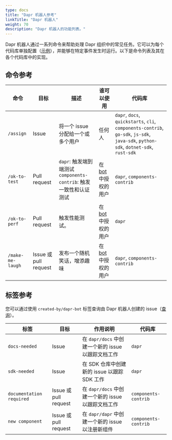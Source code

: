 ```yaml
---
type: docs
title: "Dapr 机器人参考"
linkTitle: "Dapr 机器人"
weight: 70
description: "Dapr 机器人的功能列表。"
---
```


Dapr 机器人通过一系列命令来帮助处理 Dapr 组织中的常见任务。它可以为每个代码库单独配置（[示例](https://github.com/dapr/dapr/blob/master/.github/workflows/dapr-bot.yml)），并能够在特定事件发生时运行。以下是命令列表及其在各个代码库中的实现。

## 命令参考

| 命令              | 目标                  | 描述                                                                                                  | 谁可以使用                                                                                     | 代码库                                   |
| ----------------- | --------------------- | ----------------------------------------------------------------------------------------------------- | --------------------------------------------------------------------------------------------- | ---------------------------------------- |
| `/assign`         | Issue                 | 将一个 issue 分配给一个或多个用户                                                                     | 任何人                                                                                         | `dapr`, `docs`, `quickstarts`, `cli`, `components-contrib`, `go-sdk`, `js-sdk`, `java-sdk`, `python-sdk`, `dotnet-sdk`, `rust-sdk` |
| `/ok-to-test`     | Pull request          | `dapr`: 触发端到端测试 <br/> `components-contrib`: 触发一致性和认证测试                               | 在 [bot](https://github.com/dapr/dapr/blob/master/.github/scripts/dapr_bot.js) 中授权的用户   | `dapr`, `components-contrib`             |
| `/ok-to-perf`     | Pull request          | 触发性能测试。                                                                                         | 在 [bot](https://github.com/dapr/dapr/blob/master/.github/scripts/dapr_bot.js) 中授权的用户   | `dapr`                                   |
| `/make-me-laugh`  | Issue 或 pull request | 发布一个随机笑话，增添趣味                                                                            | 在 [bot](https://github.com/dapr/dapr/blob/master/.github/scripts/dapr_bot.js) 中授权的用户   | `dapr`, `components-contrib`             |

## 标签参考

您可以通过使用 `created-by/dapr-bot` 标签查询由 Dapr 机器人创建的 issue（[查询](https://github.com/search?q=org%3Adapr%20is%3Aissue%20label%3Acreated-by%2Fdapr-bot%20&type=issues)）。

| 标签                      | 目标                  | 作用说明                                                         | 代码库               |
| ------------------------- | --------------------- | ---------------------------------------------------------------- | -------------------- |
| `docs-needed`             | Issue                 | 在 `dapr/docs` 中创建一个新的 issue 以跟踪文档工作               | `dapr`               |
| `sdk-needed`              | Issue                 | 在 SDK 仓库中创建新的 issue 以跟踪 SDK 工作                      | `dapr`               |
| `documentation required`  | Issue 或 pull request | 在 `dapr/docs` 中创建一个新的 issue 以跟踪文档工作               | `components-contrib` |
| `new component`           | Issue 或 pull request | 在 `dapr/dapr` 中创建一个新的 issue 以注册新组件                 | `components-contrib` |
